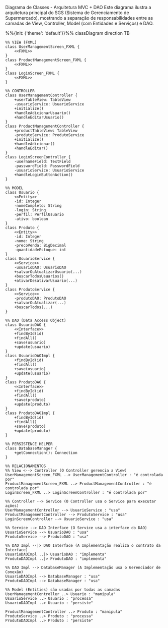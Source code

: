 Diagrama de Classes - Arquitetura MVC + DAO
Este diagrama ilustra a arquitetura principal do SGS (Sistema de Gerenciamento de Supermercado), mostrando a separação de responsabilidades entre as camadas de View, Controller, Model (com Entidades e Serviços) e DAO.

%%{init: {'theme': 'default'}}%%
classDiagram
    direction TB

    %% VIEW (FXML)
    class UserManagementScreen_FXML {
        <<FXML>>
    }
    class ProductManagementScreen_FXML {
        <<FXML>>
    }
    class LoginScreen_FXML {
        <<FXML>>
    }

    %% CONTROLLER
    class UserManagementController {
        +userTableView: TableView
        -usuarioService: UsuarioService
        +initialize()
        +handleAdicionarUsuario()
        +handleEditarUsuario()
    }
    class ProductManagementController {
        +productTableView: TableView
        -produtoService: ProdutoService
        +initialize()
        +handleAdicionar()
        +handleEditar()
    }
    class LoginScreenController {
        -usernameField: TextField
        -passwordField: PasswordField
        -usuarioService: UsuarioService
        +handleLoginButtonAction()
    }

    %% MODEL
    class Usuario {
        <<Entity>>
        -id: Integer
        -nomeCompleto: String
        -login: String
        -perfil: PerfilUsuario
        -ativo: boolean
    }
    class Produto {
        <<Entity>>
        -id: Integer
        -nome: String
        -precoVenda: BigDecimal
        -quantidadeEstoque: int
    }
    class UsuarioService {
        <<Service>>
        -usuarioDAO: UsuarioDAO
        +salvarOuAtualizarUsuario(...)
        +buscarTodosUsuarios()
        +ativarDesativarUsuario(...)
    }
    class ProdutoService {
        <<Service>>
        -produtoDAO: ProdutoDAO
        +salvarOuAtualizar(...)
        +buscarTodos(...)
    }

    %% DAO (Data Access Object)
    class UsuarioDAO {
        <<Interface>>
        +findById(id)
        +findAll()
        +save(usuario)
        +update(usuario)
    }
    class UsuarioDAOImpl {
        +findById(id)
        +findAll()
        +save(usuario)
        +update(usuario)
    }
    class ProdutoDAO {
        <<Interface>>
        +findById(id)
        +findAll()
        +save(produto)
        +update(produto)
    }
    class ProdutoDAOImpl {
        +findById(id)
        +findAll()
        +save(produto)
        +update(produto)
    }

    %% PERSISTENCE HELPER
    class DatabaseManager {
        +getConnection(): Connection
    }

    %% RELACIONAMENTOS
    %% View <--> Controller (O Controller gerencia a View)
    UserManagementScreen_FXML ..> UserManagementController : "é controlada por"
    ProductManagementScreen_FXML ..> ProductManagementController : "é controlada por"
    LoginScreen_FXML ..> LoginScreenController : "é controlada por"

    %% Controller --> Service (O Controller usa o Service para executar ações)
    UserManagementController --> UsuarioService : "usa"
    ProductManagementController --> ProdutoService : "usa"
    LoginScreenController --> UsuarioService : "usa"

    %% Service --> DAO Interface (O Service usa a interface do DAO)
    UsuarioService --> UsuarioDAO : "usa"
    ProdutoService --> ProdutoDAO : "usa"

    %% DAO Impl --|> DAO Interface (A Implementação realiza o contrato da Interface)
    UsuarioDAOImpl ..|> UsuarioDAO : "implementa"
    ProdutoDAOImpl ..|> ProdutoDAO : "implementa"

    %% DAO Impl --> DatabaseManager (A Implementação usa o Gerenciador de Conexão)
    UsuarioDAOImpl --> DatabaseManager : "usa"
    ProdutoDAOImpl --> DatabaseManager : "usa"

    %% Model (Entities) são usadas por todas as camadas
    UserManagementController ..> Usuario : "manipula"
    UsuarioService ..> Usuario : "processa"
    UsuarioDAOImpl ..> Usuario : "persiste"

    ProductManagementController ..> Produto : "manipula"
    ProdutoService ..> Produto : "processa"
    ProdutoDAOImpl ..> Produto : "persiste"
